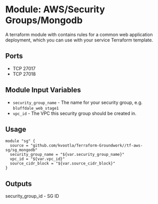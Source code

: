 Module: AWS/Security Groups/Mongodb
===================================

A terraform module with contains rules for a common web application deployment, which you can use with your service Terraform template.

Ports
-----
- TCP 27017
- TCP 27018

Module Input Variables
----------------------

- `security_group_name` - The name for your security group, e.g. `bluffdale_web_stage1`
- `vpc_id` 		- The VPC this security group should be created in.

Usage
-----

```hcl
module "sg" {
  source = "github.com/kvootla/Terraform-Groundwork//tf-aws-sg/sg_mongodb"
  security_group_name = "${var.security_group_name}"
  vpc_id = "${var.vpc_id}"
  source_cidr_block = "${var.source_cidr_block}"
}
```

Outputs
-------

security_group_id - SG ID
